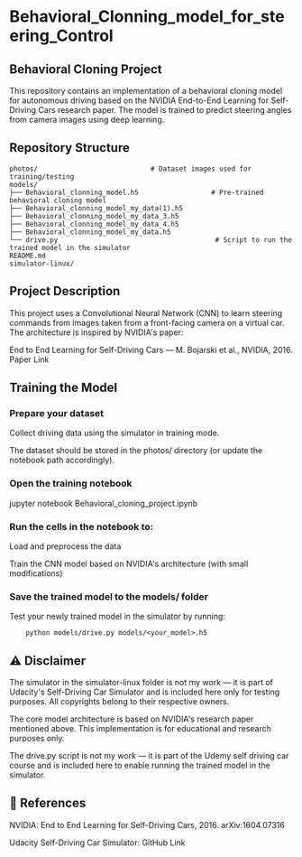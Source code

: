 # Behavioral_Clonning_model_for_steering_Control

## Behavioral Cloning Project

This repository contains an implementation of a behavioral cloning model for autonomous driving based on the NVIDIA End-to-End Learning for Self-Driving Cars research paper. The model is trained to predict steering angles from camera images using deep learning.

## Repository Structure

```
photos/                            # Dataset images used for training/testing
models/
├── Behavioral_clonning_model.h5                  # Pre-trained behavioral cloning model
├── Behavioral_clonning_model_my_data(1).h5
├── Behavioral_clonning_model_my_data_3.h5
├── Behavioral_clonning_model_my_data_4.h5
├── Behavioral_clonning_model_my_data.h5
└── drive.py                                       # Script to run the trained model in the simulator
README.md
simulator-linux/ 

```

## Project Description

This project uses a Convolutional Neural Network (CNN) to learn steering commands from images taken from a front-facing camera on a virtual car.
The architecture is inspired by NVIDIA's paper:

End to End Learning for Self-Driving Cars — M. Bojarski et al., NVIDIA, 2016.
Paper Link



## Training the Model

### Prepare your dataset

  Collect driving data using the simulator in training mode.

  The dataset should be stored in the photos/ directory (or update the notebook path accordingly).

### Open the training notebook

  jupyter notebook Behavioral_cloning_project.ipynb


### Run the cells in the notebook to:

  Load and preprocess the data

  Train the CNN model based on NVIDIA's architecture (with small modifications)

### Save the trained model to the models/ folder

  Test your newly trained model in the simulator by running:
```
    python models/drive.py models/<your_model>.h5
```


## ⚠️ Disclaimer

The simulator in the simulator-linux folder is not my work — it is part of Udacity's Self-Driving Car Simulator and is included here only for testing purposes. All copyrights belong to their respective owners.

The core model architecture is based on NVIDIA's research paper mentioned above. This implementation is for educational and research purposes only.

The drive.py script is not my work — it is part of the Udemy self driving car course and is included here to enable running the trained model in the simulator.

## 📌 References

NVIDIA: End to End Learning for Self-Driving Cars, 2016. arXiv:1604.07316

Udacity Self-Driving Car Simulator: GitHub Link

